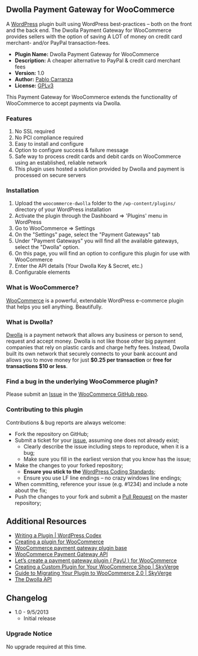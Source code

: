 ## Dwolla Payment Gateway for WooCommerce

A [WordPress](http://wordpress.org/) plugin built using WordPress best-practices &ndash; both on the front and the back end. The Dwolla Payment Gateway for WooCommerce provides sellers with the option of saving A LOT of money on credit card merchant- and/or PayPal transaction-fees.

* **Plugin Name:** Dwolla Payment Gateway for WooCommerce
* **Description:** A cheaper alternative to PayPal & credit card merchant fees
* **Version:** 1.0
* **Author:** [Pablo Carranza](https://github.com/vDevices/)
* **License:** [GPLv3](/LICENSE)

This Payment Gateway for WooCommerce extends the functionality of WooCommerce to accept payments via Dwolla.

### Features
1. No SSL required
2. No PCI compliance required
3. Easy to install and configure
4. Option to configure success & failure message
5. Safe way to process credit cards and debit cards on WooCommerce using an established, reliable network
6. This plugin uses hosted a solution provided by Dwolla and payment is processed on secure servers

### Installation
1. Upload the `woocommerce-dwolla` folder to the `/wp-content/plugins/` directory of your WordPress installation
2. Activate the plugin through the Dashboard => 'Plugins' menu in WordPress
3. Go to WooCommerce => Settings
4. On the "Settings" page, select the "Payment Gateways" tab
5. Under "Payment Gateways" you will find all the available gateways, select the "Dwolla" option.
6. On this page, you will find an option to configure this plugin for use with WooCommerce
7. Enter the API details (Your Dwolla Key & Secret, etc.)
8. Configurable elements

### What is WooCommerce?
[WooCommerce](http://www.woothemes.com/woocommerce/) is a powerful, extendable WordPress e-commerce plugin that helps you sell anything. Beautifully. 

### What is Dwolla?
[Dwolla](https://www.dwolla.com/) is a payment network that allows any business or person to send, request and accept money. Dwolla is not like those other big payment companies that rely on plastic cards and charge hefty fees. Instead, Dwolla built its own network that securely connects to your bank account and allows you to move money for just **$0.25 per transaction** or **free for transactions $10 or less**.

### Find a bug in the underlying WooCommerce plugin?
Please submit an [Issue](https://help.github.com/articles/be-social#issues) in the [WooCommerce GitHub repo](https://github.com/woothemes/woocommerce/issues).

### Contributing to this plugin
Contributions & bug reports are always welcome:

* Fork the repository on GitHub;
* Submit a ticket for your [issue](https://github.com/vDevices/woocommerce-dwolla/issues), assuming one does not already exist;
	* Clearly describe the issue including steps to reproduce, when it is a bug;
	* Make sure you fill in the earliest version that you know has the issue;
* Make the changes to your forked repository;
	* **Ensure you stick to the** [WordPress Coding Standards](http://codex.wordpress.org/WordPress_Coding_Standards);
	* Ensure you use LF line endings &ndash; no crazy windows line endings;
* When committing, reference your issue (e.g. #1234) and include a note about the fix;
* Push the changes to your fork and submit a [Pull Request](https://help.github.com/articles/using-pull-requests) on the master repository;

## Additional Resources

* [Writing a Plugin | WordPress Codex](http://codex.wordpress.org/Writing_a_Plugin)
* [Creating a plugin for WooCommerce](http://docs.woothemes.com/document/create-a-plugin/)
* [WooCommerce payment gateway plugin base](http://docs.woothemes.com/document/woocommerce-payment-gateway-plugin-base/)
* [WooCommerce Payment Gateway API](http://docs.woothemes.com/document/payment-gateway-api/)
* [Let’s create a payment gateway plugin ( PayU ) for WooCommerce](http://www.mrova.com/lets-create-a-payment-gateway-plugin-payu-for-woocommerce/)
* [Creating a Custom Plugin for Your WooCommerce Shop | SkyVerge](http://www.skyverge.com/blog/creating-custom-plugin-for-your-woocommerce-shop/)
* [Guide to Migrating Your Plugin to WooCommerce 2.0 | SkyVerge](http://www.skyverge.com/blog/migrating-your-plugin-woocommerce-2-0/)
* [The Dwolla API](https://developers.dwolla.com/)

## Changelog

* 1.0 - 9/5/2013
	* Initial release

### Upgrade Notice

 No upgrade required at this time.